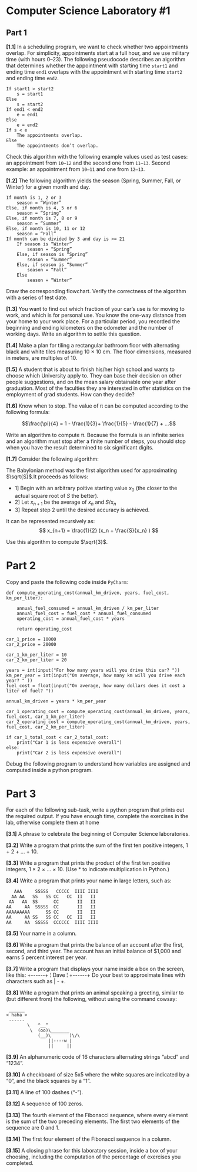# Computer Science Laboratory \#1

## Part 1

**[1.1]** In a scheduling program, we want to check whether two appointments overlap. For simplicity, appointments start at a full hour, and we use military time (with hours 0–23). The following pseudocode describes an algorithm that determines whether the appointment with starting time `start1` and ending time `end1` overlaps with the appointment with starting time `start2` and ending time `end2`.

```
If start1 > start2
    s = start1 
Else
    s = start2 
If end1 < end2
    e = end1 
Else
    e = end2
If s < e
    The appointments overlap. 
Else 
    The appointments don’t overlap.
```

Check this algorithm with the following example values used as test cases: an appointment from `10–12` and the second one from `11–13`. Second example: an appointment from `10–11` and one from `12–13`. 

**[1.2]** The following algorithm yields the season (Spring, Summer, Fall, or Winter) for a given month and day.

```
If month is 1, 2 or 3
    season = “Winter” 
Else, if month is 4, 5 or 6
    season = “Spring” 
Else, if month is 7, 8 or 9
    season = “Summer” 
Else, if month is 10, 11 or 12
    season = “Fall” 
If month can be divided by 3 and day is >= 21 
    If season is “Winter”
        season = “Spring” 
    Else, if season is “Spring”
        season = “Summer” 
    Else, if season is “Summer”
        season = “Fall” 
    Else
        season = “Winter”  

```
Draw the corresponding flowchart. Verify the correctness of the algorithm with a series of test date. 

**[1.3]** You want to find out which fraction of your car’s use is for moving to work, and which is for personal use. You know the one-way distance from your home to your work place. For a particular period, you recorded the beginning and ending kilometers on the odometer and the number of working days. Write an algorithm to settle this question. 

**[1.4]** Make a plan for tiling a rectangular bathroom floor with alternating black and white tiles measuring 10 × 10 cm. The floor dimensions, measured in meters, are multiples of 10. 

**[1.5]** A student that is about to finish his/her high school and wants to choose which University apply to. They can base their decision on other people suggestions, and on the mean salary obtainable one year after graduation. Most of the faculties they are interested in offer statistics on the employment of grad students. How can they decide?

**[1.6]** Know when to stop. The value of π can be computed according to the following formula: 

$$\frac{\pi}{4} = 1 - \frac{1}{3}+ \frac{1}{5} - \frac{1}{7} + ...$$

Write an algorithm to compute π. Because the formula is an infinite series and an algorithm must stop after a finite number of steps, you should stop when you have the result determined to six significant digits. 

**[1.7]** Consider the following algorithm:

The Babylonian method was the first algorithm used for approximating $\sqrt{S}$.It proceeds as follows: 

  - 1] Begin with an arbitrary poitive starting value $x_0$ (the closer to the actual square root of $S$ the better).
  - 2] Let $x_{n+1}$ be the average of $x_n$ and $S/x_n$
  - 3] Repeat step 2 until the desired accuracy is achieved. 
  
It can be represented recursively as: 
$$ x_{n+1} = \frac{1}{2} (x_n + \frac{S}{x_n} ) $$

Use this algorithm to compute $\sqrt{3}$.

# Part 2 

Copy and paste the following code inside `PyCharm`: 

```
def compute_operating_cost(annual_km_driven, years, fuel_cost, km_per_liter): 

    annual_fuel_consumed = annual_km_driven / km_per_liter 
    annual_fuel_cost = fuel_cost * annual_fuel_consumed
    operating_cost = annual_fuel_cost * years

    return operating_cost 

car_1_price = 10000
car_2_price = 20000

car_1_km_per_liter = 10 
car_2_km_per_liter = 20 

years = int(input("For how many years will you drive this car? "))
km_per_year = int(input("On average, how many km will you drive each year? " ))
fuel_cost = float(input("On average, how many dollars does it cost a liter of fuel? "))

annual_km_driven = years * km_per_year 

car_1_operating_cost = compute_operating_cost(annual_km_driven, years, fuel_cost, car_1_km_per_liter)
car_2_operating_cost = compute_operating_cost(annual_km_driven, years, fuel_cost, car_2_km_per_liter)

if car_1_total_cost < car_2_total_cost: 
    print("Car 1 is less expensive overall")
else: 
    print("Car 2 is less expensive overall")

```

Debug the following program to understand how variables are assigned and computed inside a python program.

# Part 3

For each of the following sub-task, write a python program that prints out the required output. If you have enough time, complete the exercises in the lab, otherwise complete them at home

**[3.1]** A phrase to celebrate the beginning of Computer Science laboratories.

**[3.2]** Write a program that prints the sum of the first ten positive integers, 1 + 2 + … + 10.  

**[3.3]**	Write a program that prints the product of the first ten positive integers, 1 × 2 × … × 10. (Use * to indicate multiplication in Python.) 

**[3.4]**	Write a program that prints your name in large letters, such as:  
```
   AAA     SSSSS   CCCCC  IIII IIII
  AA AA   SS   SS CC   CC  II   II 
 AA   AA  SS      CC       II   II 
AA     AA  SSSSS  CC       II   II 
AAAAAAAAA      SS CC       II   II 
AA     AA SS   SS CC   CC  II   II 
AA     AA  SSSSS  CCCCCC  IIII IIII
```

**[3.5]**	Your name in a column.

**[3.6]**	Write a program that prints the balance of an account after the first, second, and third year. The account has an initial balance of $1,000 and earns 5 percent interest per year. 

**[3.7]**	Write a program that displays your name inside a box on the screen, like this:
 +------+
 ¦ Dave ¦
 +------+ 
 Do your best to approximate lines with characters such as | - +.


**[3.8]**	Write a program that prints an animal speaking a greeting, similar to (but different from) the following, without using the command cowsay:
```
 ______
< haha >
 ------
        \   ^__^
         \  (oo)\_______
            (__)\       )\/\
                ||----w |
                ||     ||
```

**[3.9]** An alphanumeric code of 16 characters alternating strings “abcd” and “1234”.

**[3.10]**	A checkboard of size 5x5 where the white squares are indicated by a “0”, and the black squares by a “1”.

**[3.11]** A line of 100 dashes (“-”).

**[3.12]**	A sequence of 100 zeros.

**[3.13]**	The fourth element of the Fibonacci sequence, where every element is the sum of the two preceding elements. The first two elements of the sequence are 0 and 1.

**[3.14]**	The first four element of the Fibonacci sequence in a column.

**[3.15]**	A closing phrase for this laboratory session, inside a box of your choosing, including the computation of the percentage of exercises you completed.
